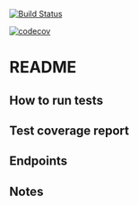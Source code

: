 [![Build Status](https://travis-ci.com/onedebos/super_support.svg?token=D88dQpRiQnUQMsFNWEec&branch=master)](https://travis-ci.com/onedebos/super_support) 

[![codecov](https://codecov.io/gh/onedebos/super_support/branch/travis/graph/badge.svg?token=NC0GOPP78V)](https://codecov.io/gh/onedebos/super_support)


# README

## How to run tests

## Test coverage report

## Endpoints

## Notes
